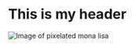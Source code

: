 # This is my header

![Image of pixelated mona lisa](https://ih1.redbubble.net/image.133001305.2151/st,small,845x845-pad,1000x1000,f8f8f8.u3.jpg)
